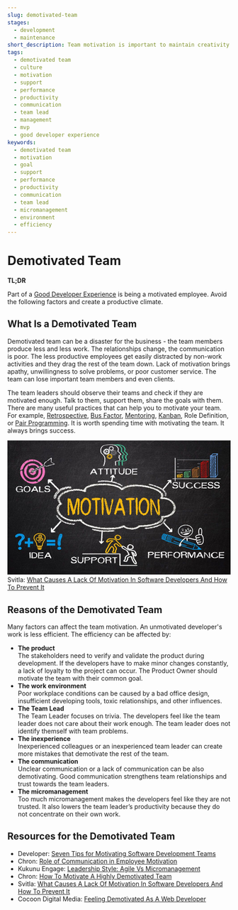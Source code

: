 ```yaml
---
slug: demotivated-team
stages:
  - development
  - maintenance
short_description: Team motivation is important to maintain creativity. Employee dissatisfaction can be caused by many factors. The team leader’s job is to motivate the team and therefore create a productive climate.
tags:
  - demotivated team
  - culture
  - motivation
  - support
  - performance
  - productivity
  - communication
  - team lead
  - management
  - mvp
  - good developer experience
keywords:
  - demotivated team
  - motivation
  - goal
  - support
  - performance
  - productivity
  - communication
  - team lead
  - micromanagement
  - environment
  - efficiency
---
```


# Demotivated Team

**TL;DR**

Part of a [Good Developer Experience](/practices/good-developer-experience) is being a motivated employee. Avoid the following factors and create a productive climate.

## What Is a Demotivated Team

Demotivated team can be a disaster for the business - the team members produce less and less work. The relationships change, the communication is poor. The less productive employees get easily distracted by non-work activities and they drag the rest of the team down. Lack of motivation brings apathy, unwillingness to solve problems, or poor customer service. The team can lose important team members and even clients.

The team leaders should observe their teams and check if they are motivated enough. Talk to them, support them, share the goals with them. There are many useful practices that can help you to motivate your team. For example, [Retrospective](/practices/retrospective), [Bus Factor](/practices/bus-factor), [Mentoring](/practices/mentoring), [Kanban](/practices/kanban), Role Definition, or [Pair Programming](/practices/pair-programming). It is worth spending time with motivating the team. It always brings success.

![Demotivated Team](/files/demotivated_team.jpg)
Svitla: [What Causes A Lack Of Motivation In Software Developers And How To Prevent It](https://svitla.com/blog/what-causes-a-lack-of-motivation-in-software-developers-and-how-to-prevent-it)

## Reasons of the Demotivated Team

Many factors can affect the team motivation. An unmotivated developer's work is less efficient. The efficiency can be affected by:

- **The product**  
  The stakeholders need to verify and validate the product during development. If the developers have to make minor changes constantly, a lack of loyalty to the project can occur. The Product Owner should motivate the team with their common goal.
- **The work environment**  
  Poor workplace conditions can be caused by a bad office design, insufficient developing tools, toxic relationships, and other influences.
- **The Team Lead**  
  The Team Leader focuses on trivia. The developers feel like the team leader does not care about their work enough. The team leader does not identify themself with team problems.
- **The inexperience**  
  Inexperienced colleagues or an inexperienced team leader can create more mistakes that demotivate the rest of the team.
- **The communication**  
  Unclear communication or a lack of communication can be also demotivating. Good communication strengthens team relationships and trust towards the team leaders.
- **The micromanagement**  
  Too much micromanagement makes the developers feel like they are not trusted. It also lowers the team leader’s productivity because they do not concentrate on their own work.

## Resources for the Demotivated Team

- Developer: [Seven Tips for Motivating Software Development Teams](https://www.developer.com/mgmt/seven-tips-for-motivating-software-development-teams.html)
- Chron: [Role of Communication in Employee Motivation](https://smallbusiness.chron.com/role-communication-employee-motivation-11914.html)
- Kukunu Engage: [Leadership Style: Agile Vs Micromanagement](https://engage.kununu.com/en/blog/leadership-style-agile-vs-micromanagement/)
- Chron: [How To Motivate A Highly Demotivated Team](https://smallbusiness.chron.com/motivate-highly-demotivated-team-78572.html)
- Svitla: [What Causes A Lack Of Motivation In Software Developers And How To Prevent It](https://svitla.com/blog/what-causes-a-lack-of-motivation-in-software-developers-and-how-to-prevent-it)
- Cocoon Digital Media: [Feeling Demotivated As A Web Developer](https://createdbycocoon.com/post/feeling-demotivated-web-developer)
